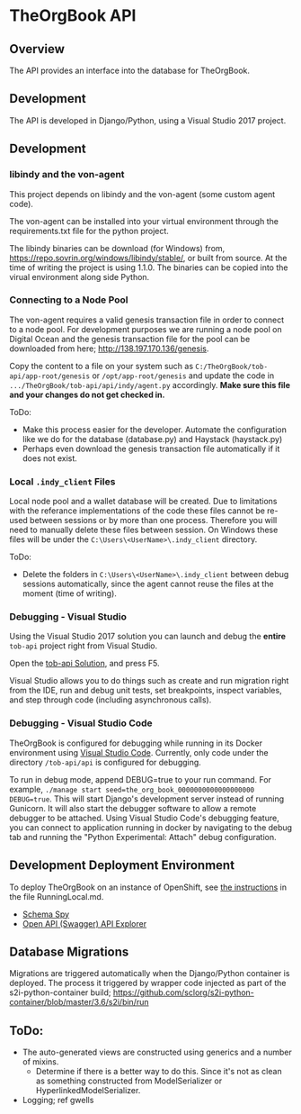 # TheOrgBook API

## Overview

The API provides an interface into the database for TheOrgBook.

## Development

The API is developed in Django/Python, using a Visual Studio 2017 project.

## Development

### libindy and the von-agent

This project depends on libindy and the von-agent (some custom agent code).

The von-agent can be installed into your virtual environment through the requirements.txt file for the python project.

The libindy binaries can be download (for Windows) from, https://repo.sovrin.org/windows/libindy/stable/, or built from source.  At the time of writing the project is using 1.1.0.  The binaries can be copied into the virual environment along side Python.

### Connecting to a Node Pool

The von-agent requires a valid genesis transaction file in order to connect to a node pool.  For development purposes we are running a node pool on Digital Ocean and the genesis transaction file for the pool can be downloaded from here; http://138.197.170.136/genesis.

Copy the content to a file on your system such as `C:/TheOrgBook/tob-api/app-root/genesis` or `/opt/app-root/genesis` and update the code in `.../TheOrgBook/tob-api/api/indy/agent.py` accordingly.  **Make sure this file and your changes do not get checked in.**

ToDo:
* Make this process easier for the developer.  Automate the configuration like we do for the database (database.py) and Haystack (haystack.py)
* Perhaps even download the genesis transaction file automatically if it does not exist.

### Local `.indy_client` Files

Local node pool and a wallet database will be created.  Due to limitations with the referance implementations of the code these files cannot be re-used between sessions or by more than one process.  Therefore you will need to manually delete these files between session.  On Windows these files will be under the `C:\Users\<UserName>\.indy_client` directory.

ToDo:
* Delete the folders in `C:\Users\<UserName>\.indy_client` between debug sessions automatically, since the agent cannot reuse the files at the moment (time of writing).

### Debugging - Visual Studio

Using the Visual Studio 2017 solution you can launch and debug the **entire** `tob-api` project right from Visual Studio.

Open the [tob-api Solution](./tob-api.sln), and press F5.

Visual Studio allows you to do things such as create and run migration right from the IDE, run and debug unit tests, set breakpoints, inspect variables, and step through code (including asynchronous calls).

### Debugging - Visual Studio Code

TheOrgBook is configured for debugging while running in its Docker environment using [Visual Studio Code](http://code.visualstudio.com). Currently, only code under the directory `/tob-api/api` is configured for debugging.

To run in debug mode, append DEBUG=true to your run command. For example, `./manage start seed=the_org_book_0000000000000000000 DEBUG=true`. This will start Django's development server instead of running Gunicorn. It will also start the debugger software to allow a remote debugger to be attached. Using Visual Studio Code's debugging feature, you can connect to application running in docker by navigating to the debug tab and running the "Python Experimental: Attach" debug configuration.

## Development Deployment Environment

To deploy TheOrgBook on an instance of OpenShift, see [the instructions](../RunningLocal.md) in the file RunningLocal.md.

- [Schema Spy](http://schema-spy-devex-von-dev.pathfinder.gov.bc.ca/)
- [Open API (Swagger) API Explorer](http://django-devex-von-dev.pathfinder.gov.bc.ca/api/v1/)

## Database Migrations

Migrations are triggered automatically when the Django/Python container is deployed.  The process it triggered by wrapper code injected as part of the s2i-python-container build; https://github.com/sclorg/s2i-python-container/blob/master/3.6/s2i/bin/run

## ToDo:
- The auto-generated views are constructed using generics and a number of mixins.
  - Determine if there is a better way to do this.  Since it's not as clean as something constructed from ModelSerializer or HyperlinkedModelSerializer.
- Logging; ref gwells
